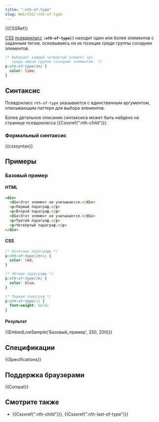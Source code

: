 ```yaml
---
title: ":nth-of-type"
slug: Web/CSS/:nth-of-type
---
```


{{CSSRef}}

[CSS](/ru/docs/Web/CSS) [псевдокласс](/ru/docs/Web/CSS/Псевдо-классы) **`:nth-of-type()`** находит один или более элементов с заданным тегом, основываясь на их позиции среди группы соседних элементов.

```css
/* Выбирает каждый четвёртый элемент <p>
   среди любой группы соседних элементов. */
p:nth-of-type(4n) {
  color: lime;
}
```

## Синтаксис

Псевдокласс `nth-of-type` указывается с единственным аргументом, описывающим паттерн для выбора элементов.

Более детальное описание синтаксиса может быть найдено на странице псевдокласса {{Cssxref(":nth-child")}}.

### Формальный синтаксис

{{csssyntax}}

## Примеры

### Базовый пример

#### HTML

```html
<div>
  <div>Этот элемент не учитывается.</div>
  <p>Первый параграф.</p>
  <p>Второй параграф.</p>
  <div>Этот элемент не учитывается.</div>
  <p>Третий параграф.</p>
  <p>Четвёртый параграф.</p>
</div>
```

#### CSS

```css
/* Нечётные параграфы */
p:nth-of-type(2n+1) {
  color: red;
}

/* Чётные параграфы */
p:nth-of-type(2n) {
  color: blue;
}

/* Первый параграф */
p:nth-of-type(1) {
  font-weight: bold;
}
```

#### Результат

{{EmbedLiveSample('Базовый_пример', 250, 200)}}

## Спецификации

{{Specifications}}

## Поддержка браузерами

{{Compat}}

## Смотрите также

- {{Cssxref(":nth-child")}}, {{Cssxref(":nth-last-of-type")}}

